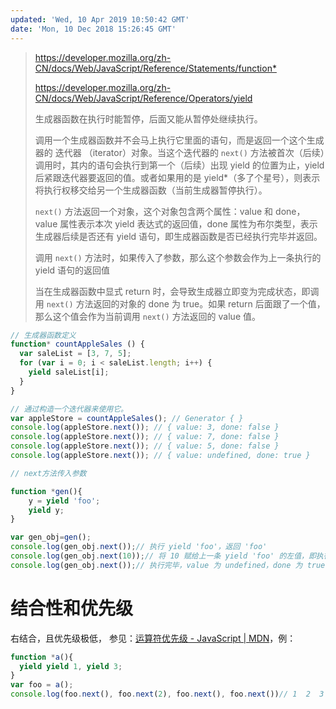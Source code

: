 ```yaml
---
updated: 'Wed, 10 Apr 2019 10:50:42 GMT'
date: 'Mon, 10 Dec 2018 15:26:45 GMT'
---
```


> <https://developer.mozilla.org/zh-CN/docs/Web/JavaScript/Reference/Statements/function*>
>
> <https://developer.mozilla.org/zh-CN/docs/Web/JavaScript/Reference/Operators/yield>
>
> 生成器函数在执行时能暂停，后面又能从暂停处继续执行。
>
> 调用一个生成器函数并不会马上执行它里面的语句，而是返回一个这个生成器的 迭代器 （iterator）对象。当这个迭代器的 `next()` 方法被首次（后续）调用时，其内的语句会执行到第一个（后续）出现 yield 的位置为止，yield 后紧跟迭代器要返回的值。或者如果用的是 yield\*（多了个星号），则表示将执行权移交给另一个生成器函数（当前生成器暂停执行）。
>
> `next()` 方法返回一个对象，这个对象包含两个属性：value 和 done，value 属性表示本次 yield 表达式的返回值，done 属性为布尔类型，表示生成器后续是否还有 yield 语句，即生成器函数是否已经执行完毕并返回。
>
> 调用 `next()` 方法时，如果传入了参数，那么这个参数会作为上一条执行的  yield 语句的返回值
>
> 当在生成器函数中显式 return 时，会导致生成器立即变为完成状态，即调用 `next()` 方法返回的对象的 done 为 true。如果 return 后面跟了一个值，那么这个值会作为当前调用 `next()` 方法返回的 value 值。

```javascript
// 生成器函数定义
function* countAppleSales () {
  var saleList = [3, 7, 5];
  for (var i = 0; i < saleList.length; i++) {
    yield saleList[i];
  }
}

// 通过构造一个迭代器来使用它。
var appleStore = countAppleSales(); // Generator { }
console.log(appleStore.next()); // { value: 3, done: false }
console.log(appleStore.next()); // { value: 7, done: false }
console.log(appleStore.next()); // { value: 5, done: false }
console.log(appleStore.next()); // { value: undefined, done: true }

// next方法传入参数

function *gen(){
    y = yield 'foo';
    yield y;
}

var gen_obj=gen();
console.log(gen_obj.next());// 执行 yield 'foo'，返回 'foo'
console.log(gen_obj.next(10));// 将 10 赋给上一条 yield 'foo' 的左值，即执行 y=10，返回 10
console.log(gen_obj.next());// 执行完毕，value 为 undefined，done 为 true
```

# 结合性和优先级

右结合，且优先级极低， 参见：[运算符优先级 - JavaScript | MDN](https://developer.mozilla.org/zh-CN/docs/Web/JavaScript/Reference/Operators/Operator_Precedence)，例：

```javascript
function *a(){
  yield yield 1, yield 3;
}
var foo = a();
console.log(foo.next(), foo.next(2), foo.next(), foo.next())// 1  2  3 undefined
```

